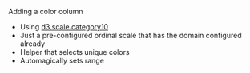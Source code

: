 
Adding a color column

 * Using [d3.scale.category10](https://github.com/mbostock/d3/wiki/Ordinal-Scales#category10)
 * Just a pre-configured ordinal scale that has the domain configured already
 * Helper that selects unique colors
 * Automagically sets range
